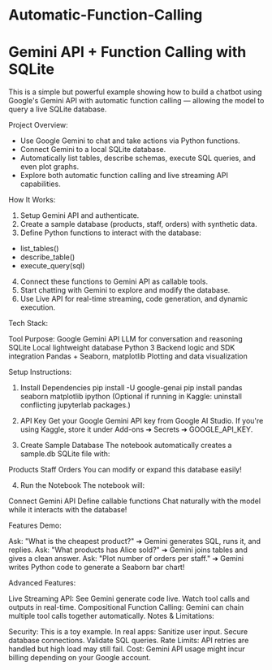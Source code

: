 # Automatic-Function-Calling


# Gemini API + Function Calling with SQLite 
This is a simple but powerful example showing how to build a chatbot using Google's Gemini API with automatic function calling — allowing the model to query a live SQLite database.

 Project Overview:

- Use Google Gemini to chat and take actions via Python functions.
- Connect Gemini to a local SQLite database.
- Automatically list tables, describe schemas, execute SQL queries, and even plot graphs.
- Explore both automatic function calling and live streaming API capabilities.

 How It Works:

1. Setup Gemini API and authenticate.
2. Create a sample database (products, staff, orders) with synthetic data.
3. Define Python functions to interact with the database:
- list_tables()
- describe_table()
- execute_query(sql)
4. Connect these functions to Gemini API as callable tools.
5. Start chatting with Gemini to explore and modify the database.
6. Use Live API for real-time streaming, code generation, and dynamic execution.

 Tech Stack:


Tool	Purpose:
Google Gemini API	LLM for conversation and reasoning
SQLite	Local lightweight database
Python 3	Backend logic and SDK integration
Pandas + Seaborn, matplotlib	Plotting and data visualization

 Setup Instructions:

1. Install Dependencies
pip install -U google-genai
pip install pandas seaborn matplotlib ipython
(Optional if running in Kaggle: uninstall conflicting jupyterlab packages.)

2. API Key
Get your Google Gemini API key from Google AI Studio.
If you're using Kaggle, store it under Add-ons ➔ Secrets ➔ GOOGLE_API_KEY.
3. Create Sample Database
The notebook automatically creates a sample.db SQLite file with:

Products
Staff
Orders
You can modify or expand this database easily!

4. Run the Notebook
The notebook will:

Connect Gemini API
Define callable functions
Chat naturally with the model while it interacts with the database!

 Features Demo:

Ask: "What is the cheapest product?"
➔ Gemini generates SQL, runs it, and replies.
Ask: "What products has Alice sold?"
➔ Gemini joins tables and gives a clean answer.
Ask: "Plot number of orders per staff."
➔ Gemini writes Python code to generate a Seaborn bar chart!

 Advanced Features:

Live Streaming API:
See Gemini generate code live.
Watch tool calls and outputs in real-time.
Compositional Function Calling:
Gemini can chain multiple tool calls together automatically.
 Notes & Limitations:

Security: This is a toy example. In real apps:
Sanitize user input.
Secure database connections.
Validate SQL queries.
Rate Limits: API retries are handled but high load may still fail.
Cost: Gemini API usage might incur billing depending on your Google account.
